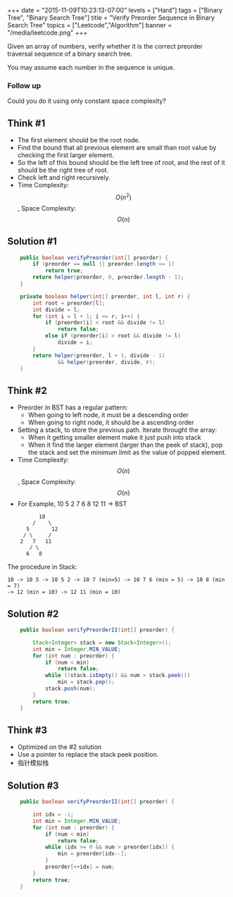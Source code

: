 +++
date = "2015-11-09T10:23:13-07:00"
levels = ["Hard"]
tags = ["Binary Tree", "Binary Search Tree"]
title = "Verify Preorder Sequence in Binary Search Tree"
topics = ["Leetcode","Algorithm"]
banner = "/media/leetcode.png"
+++

Given an array of numbers, verify whether it is the correct preorder traversal sequence of a binary search tree.

You may assume each number in the sequence is unique.
<!--more-->

### Follow up
Could you do it using only constant space complexity?

## Think #1
- The first element should be the root node.
- Find the bound that all previous element are small than root value by checking the first larger element.
- So the left of this bound should be the left tree of root, and the rest of it should be the right tree of root.
- Check left and right recursively.
- Time Complexity: $$O(n^2)$$, Space Complexity: $$O(n)$$

## Solution #1
```java
    public boolean verifyPreorder(int[] preorder) {
		if (preorder == null || preorder.length <= 1)
			return true;
		return helper(preorder, 0, preorder.length - 1);
	}

	private boolean helper(int[] preorder, int l, int r) {
		int root = preorder[l];
		int divide = l;
		for (int i = l + 1; i <= r; i++) {
			if (preorder[i] < root && divide != l)
				return false;
			else if (preorder[i] > root && divide != l)
				divide = i;
		}
		return helper(preorder, l + 1, divide - 1)
				&& helper(preorder, divide, r);
	}
```

## Think #2
- Preorder in BST has a regular pattern: 
    - When going to left node, it must be a descending order
    - When going to right node, it should be a ascending order
- Setting a stack, to store the previous path. Iterate throught the array:
    - When it getting smaller element make it just push into stack
    - When it find the larger element (larger than the peek of stack), pop the stack and set the minimum limit as the value of popped element.
- Time Complexity: $$O(n)$$, Space Complexity: $$O(n)$$
- For Example, 10 5 2 7 6 8 12 11 -> BST
```
          10
        /    \
      5       12
     / \     /
    2   7   11
       / \
      6   8
```
The procedure in Stack:
```
10 -> 10 5 -> 10 5 2 -> 10 7 (min=5) -> 10 7 6 (min = 5) -> 10 8 (min = 7)
-> 12 (min = 10) -> 12 11 (min = 10)
```

## Solution #2
```java
    public boolean verifyPreorderII(int[] preorder) {

		Stack<Integer> stack = new Stack<Integer>();
		int min = Integer.MIN_VALUE;
		for (int num : preorder) {
			if (num < min)
				return false;
			while (!stack.isEmpty() && num > stack.peek())
				min = stack.pop();
			stack.push(num);
		}
		return true;
	}
```

## Think #3
- Optimized on the #2 solution
- Use a pointer to replace the stack peek position.
- 指针模拟栈

## Solution #3
```java
    public boolean verifyPreorderII(int[] preorder) {

		int idx = -1;
		int min = Integer.MIN_VALUE;
		for (int num : preorder) {
			if (num < min)
				return false;
			while (idx >= 0 && num > preorder[idx]) {
			    min = preorder[idx--];
			}
			preorder[++idx] = num;
		}
		return true;
	}
```